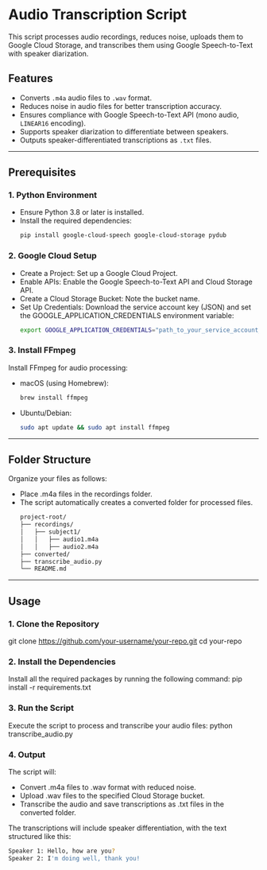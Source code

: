 # Audio Transcription Script

This script processes audio recordings, reduces noise, uploads them to Google Cloud Storage, and transcribes them using Google Speech-to-Text with speaker diarization.

## Features
- Converts `.m4a` audio files to `.wav` format.
- Reduces noise in audio files for better transcription accuracy.
- Ensures compliance with Google Speech-to-Text API (mono audio, `LINEAR16` encoding).
- Supports speaker diarization to differentiate between speakers.
- Outputs speaker-differentiated transcriptions as `.txt` files.

---

## Prerequisites

### 1. Python Environment
- Ensure Python 3.8 or later is installed.
- Install the required dependencies:
  ```bash
  pip install google-cloud-speech google-cloud-storage pydub

### 2. Google Cloud Setup
- Create a Project: Set up a Google Cloud Project.
- Enable APIs: Enable the Google Speech-to-Text API and Cloud Storage API.
- Create a Cloud Storage Bucket: Note the bucket name.
- Set Up Credentials: Download the service account key (JSON) and set the GOOGLE_APPLICATION_CREDENTIALS environment variable:
  ```bash
  export GOOGLE_APPLICATION_CREDENTIALS="path_to_your_service_account_key.json"

### 3. Install FFmpeg
Install FFmpeg for audio processing:
- macOS (using Homebrew):
  ```bash
  brew install ffmpeg
- Ubuntu/Debian:
  ```bash
  sudo apt update && sudo apt install ffmpeg

---

## Folder Structure
Organize your files as follows:
- Place .m4a files in the recordings folder.
- The script automatically creates a converted folder for processed files.
  ```bash
  project-root/
  ├── recordings/
  │   ├── subject1/
  │   │   ├── audio1.m4a
  │   │   ├── audio2.m4a
  ├── converted/
  ├── transcribe_audio.py
  └── README.md

---

## Usage

### 1. Clone the Repository
git clone https://github.com/your-username/your-repo.git
cd your-repo

### 2. Install the Dependencies
Install all the required packages by running the following command:
pip install -r requirements.txt

### 3. Run the Script
Execute the script to process and transcribe your audio files:
python transcribe_audio.py

### 4. Output
The script will:
- Convert .m4a files to .wav format with reduced noise.
- Upload .wav files to the specified Cloud Storage bucket.
- Transcribe the audio and save transcriptions as .txt files in the converted folder.

The transcriptions will include speaker differentiation, with the text structured like this:
```bash
Speaker 1: Hello, how are you?
Speaker 2: I'm doing well, thank you!



